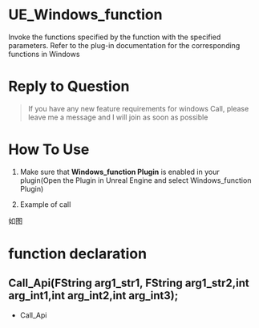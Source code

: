 # UE_Windows_function

Invoke the functions specified by the function with the specified parameters. Refer to the plug-in documentation for the corresponding functions in Windows


# Reply to Question

> If you have any new feature requirements for windows Call, please leave me a message and I will join as soon as possible

# How To Use
1. Make sure that **Windows_function Plugin** is enabled in your plugin(Open the Plugin in Unreal Engine and select Windows_function Plugin)

2. Example of call

如图

# function declaration
## Call_Api(FString arg1_str1, FString arg1_str2,int arg_int1,int arg_int2,int arg_int3);

* Call_Api
